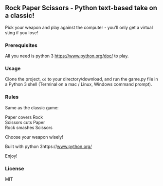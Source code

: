 ## Rock Paper Scissors - Python text-based take on a classic!

Pick your weapon and play against the computer - you'll only get a virtual sting if you lose!

### Prerequisites

All you need is python 3 https://www.python.org/doc/ to play.

### Usage
Clone the project, <code>cd</code> to your directory/download, and run the game.py file in a Python 3 shell (Terminal on a mac / Linux, Windows command prompt).

### Rules
Same as the classic game:

Paper covers Rock  
Scissors cuts Paper  
Rock smashes Scissors

Choose your weapon wisely!

Built with python 3https://www.python.org/


Enjoy!

### License 
MIT